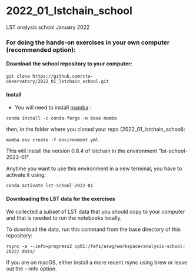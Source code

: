 # 2022_01_lstchain_school

LST analysis school January 2022

### For doing the hands-on exercises in your own computer (recommended option):

#### Download the school repository to your computer:

```
git clone https://github.com/cta-observatory/2022_01_lstchain_school.git
```

#### Install

- You will need to install [mamba](https://github.com/conda-forge/miniforge#mambaforge) :
```
conda install -c conda-forge -n base mamba
```

then, in the folder where you cloned your repo (2022_01_lstchain_school):

```
mamba env create -f environment.yml
```
This will install the version 0.8.4 of lstchain in the environment "lst-school-2022-01". 

Anytime you want to use this environment in a new terminal, you have to activate it using:
```
conda activate lst-school-2022-01
```



#### Downloading the LST data for the exercises

We collected a subset of LST data that you should copy to your computer
and that is needed to run the notebooks locally.

To download the data, run this command from the base directory of this repository:

```
rsync -a --info=progress2 cp01:/fefs/aswg/workspace/analysis-school-2022/ data/
```

If you are on macOS, either install a more recent rsync using brew or leave out the --info option.

